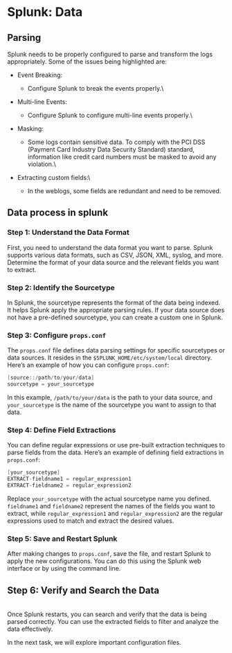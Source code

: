 # Splunk: Data

## Parsing

Splunk needs to be properly configured to parse and transform the logs appropriately. Some of the issues being highlighted are:

* Event Breaking:
  * Configure Splunk to break the events properly.\

* Multi-line Events:
  * Configure Splunk to configure multi-line events properly.\

* Masking:
  * Some logs contain sensitive data. To comply with the PCI DSS (Payment Card Industry Data Security Standard) standard, information like credit card numbers must be masked to avoid any violation.\

* Extracting custom fields:\

  * In the weblogs, some fields are redundant and need to be removed.



## Data process in splunk

### Step 1: Understand the Data Format

First, you need to understand the data format you want to parse. Splunk supports various data formats, such as CSV, JSON, XML, syslog, and more. Determine the format of your data source and the relevant fields you want to extract.

### Step 2: Identify the Sourcetype 

In Splunk, the sourcetype represents the format of the data being indexed. It helps Splunk apply the appropriate parsing rules. If your data source does not have a pre-defined sourcetype, you can create a custom one in Splunk.

### Step 3: Configure `props.conf` 

The `props.conf` file defines data parsing settings for specific sourcetypes or data sources. It resides in the `$SPLUNK_HOME/etc/system/local` directory. Here’s an example of how you can configure `props.conf`:

```c
[source::/path/to/your/data] 
sourcetype = your_sourcetype
```

In this example, `/path/to/your/data` is the path to your data source, and `your_sourcetype` is the name of the sourcetype you want to assign to that data.

### Step 4: Define Field Extractions 

You can define regular expressions or use pre-built extraction techniques to parse fields from the data. Here’s an example of defining field extractions in `props.conf`:

```c
[your_sourcetype] 
EXTRACT-fieldname1 = regular_expression1 
EXTRACT-fieldname2 = regular_expression2
```

Replace `your_sourcetype` with the actual sourcetype name you defined. `fieldname1` and `fieldname2` represent the names of the fields you want to extract, while `regular_expression1` and `regular_expression2` are the regular expressions used to match and extract the desired values.

### Step 5: Save and Restart Splunk 

After making changes to `props.conf`, save the file, and restart Splunk to apply the new configurations. You can do this using the Splunk web interface or by using the command line.

## Step 6: Verify and Search the Data

\
Once Splunk restarts, you can search and verify that the data is being parsed correctly. You can use the extracted fields to filter and analyze the data effectively.

In the next task, we will explore important configuration files.

